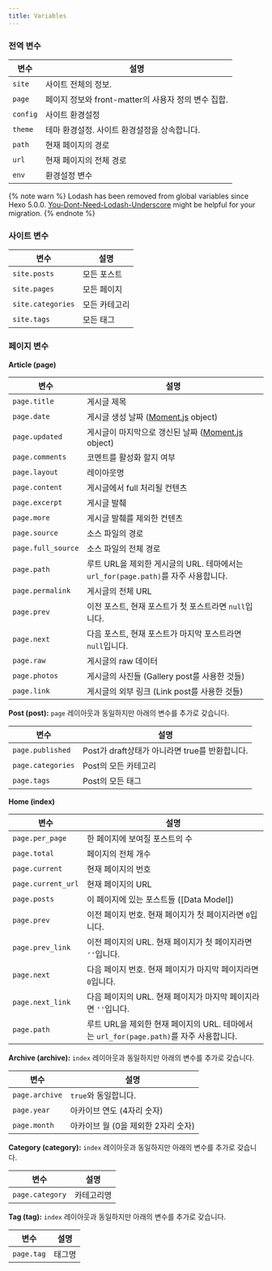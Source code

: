 ```yaml
---
title: Variables
---
```

### 전역 변수

변수 | 설명
--- | ---
`site` | 사이트 전체의 정보.
`page` | 페이지 정보와 front-matter의 사용자 정의 변수 집합.
`config` | 사이트 환경설정
`theme` | 테마 환경설정. 사이트 환경설정을 상속합니다.
`path` | 현재 페이지의 경로
`url` | 현재 페이지의 전체 경로
`env` | 환경설정 변수

{% note warn %}
Lodash has been removed from global variables since Hexo 5.0.0. [You-Dont-Need-Lodash-Underscore](https://github.com/you-dont-need/You-Dont-Need-Lodash-Underscore) might be helpful for your migration.
{% endnote %}

### 사이트 변수

변수 | 설명
--- | ---
`site.posts` | 모든 포스트
`site.pages` | 모든 페이지
`site.categories` | 모든 카테고리
`site.tags` | 모든 태그

### 페이지 변수

**Article (page)**

변수 | 설명
--- | ---
`page.title` | 게시글 제목
`page.date` | 게시글 생성 날짜 ([Moment.js] object)
`page.updated` | 게시글이 마지막으로 갱신된 날짜 ([Moment.js] object)
`page.comments` | 코멘트를 활성화 할지 여부
`page.layout` | 레이아웃명
`page.content` | 게시글에서 full 처리될 컨텐츠
`page.excerpt` | 게시글 발췌
`page.more` | 게시글 발췌를 제외한 컨텐츠
`page.source` | 소스 파일의 경로
`page.full_source` | 소스 파일의 전체 경로
`page.path` | 루트 URL을 제외한 게시글의 URL. 테마에서는 `url_for(page.path)`를 자주 사용합니다.
`page.permalink` | 게시글의 전체 URL
`page.prev` | 이전 포스트, 현재 포스트가 첫 포스트라면 `null`입니다.
`page.next` | 다음 포스트, 현재 포스트가 마지막 포스트라면 `null`입니다.
`page.raw` | 게시글의 raw 데이터
`page.photos` | 게시글의 사진들 (Gallery post를 사용한 것들)
`page.link` | 게시글의 외부 링크 (Link post를 사용한 것들)

**Post (post):** `page` 레이아웃과 동일하지만 아래의 변수를 추가로 갖습니다.

변수 | 설명
--- | ---
`page.published` | Post가 draft상태가 아니라면 true를 반환합니다.
`page.categories` | Post의 모든 카테고리
`page.tags` | Post의 모든 태그

**Home (index)**

변수 | 설명
--- | ---
`page.per_page` | 한 페이지에 보여질 포스트의 수
`page.total` | 페이지의 전체 개수
`page.current` | 현재 페이지의 번호
`page.current_url` | 현재 페이지의 URL
`page.posts` | 이 페이지에 있는 포스트들 ([Data Model])
`page.prev` | 이전 페이지 번호. 현재 페이지가 첫 페이지라면 `0`입니다.
`page.prev_link` | 이전 페이지의 URL. 현재 페이지가 첫 페이지라면 `''`입니다.
`page.next` | 다음 페이지 번호. 현재 페이지가 마지막 페이지라면 `0`입니다.
`page.next_link` | 다음 페이지의 URL. 현재 페이지가 마지막 페이지라면 `''`입니다.
`page.path` | 루트 URL을 제외한 현재 페이지의 URL. 테마에서는 `url_for(page.path)`를 자주 사용합니다.

**Archive (archive):** `index` 레이아웃과 동일하지만 아래의 변수를 추가로 갖습니다.

변수 | 설명
--- | ---
`page.archive` | `true`와 동일합니다.
`page.year` | 아카이브 연도 (4자리 숫자)
`page.month` | 아카이브 월 (0을 제외한 2자리 숫자)

**Category (category):** `index` 레이아웃과 동일하지만 아래의 변수를 추가로 갖습니다.

변수 | 설명
--- | ---
`page.category` | 카테고리명

**Tag (tag):** `index` 레이아웃과 동일하지만 아래의 변수를 추가로 갖습니다.

변수 | 설명
--- | ---
`page.tag` | 태그명

[Moment.js]: http://momentjs.com/
